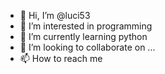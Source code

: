- 👋 Hi, I’m @luci53
- 👀 I’m interested in programming
- 🌱 I’m currently learning python
- 💞️ I’m looking to collaborate on ...
- 📫 How to reach me 

<!---
luci53/luci53 is a ✨ special ✨ repository because its `README.md` (this file) appears on your GitHub profile.
You can click the Preview link to take a look at your changes.
--->
